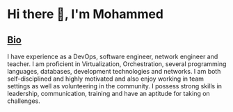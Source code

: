 # Hi there 👋, I'm Mohammed

## [Bio](https://www.linkedin.com/in/weekmo)

I have experience as a DevOps, software engineer, network engineer and teacher. I am proficient in Virtualization, Orchestration, several programming languages, databases, development technologies and networks. I am both self-disciplined and highly motivated and also enjoy working in team settings as well as volunteering in the community. I possess strong skills in leadership, communication, training and have an aptitude for taking on challenges.
